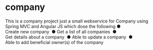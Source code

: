 # company

This is a company project just a small webservice for Company using Spring MVC and Angular JS which dose the following 
● Create new company 
● Get a list of all companies 
● Get details about a company 
● Able to update a company 
● Able to add beneficial owner(s) of the company 


